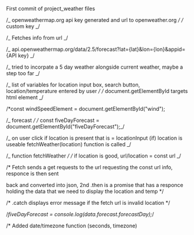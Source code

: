First commit of project_weather files

/_ openweathermap.org api key generated and url to openweather.org _/
/_ custom key _/

/_ Fetches info from url _/

/_ api.openweathermap.org/data/2.5/forecast?lat={lat}&lon={lon}&appid={API key} _/

/_ tried to incorpate a 5 day weather alongside current weather, maybe a step too far _/

/_ list of variables for location input box, search button, location/temperature entered by user _/
/_ document.getElementById targets html element _/

/\*const windSpeedElement = document.getElementById("wind");

/_ forecast _/
/_ const fiveDayForecast = document.getElementById("fiveDayForecast");_/

/_ on user click if location is present that is = locationInput (if)
location is useable fetchWeather(location) function is called _/

/_ function fetchWeather _/
/_ if location is good, url/location = const url _/

/* Fetch sends a get requests to the url requesting the const url info, responce is then sent

back and converted into json, 2nd .then is a promise that has a responce holding the data that we need to
display the location and temp \*/

/* .catch displays error message if the fetch url is invalid location */

 /*fiveDayForecast = console.log(data.forecast.forecastDay);*/

/* Added date/timezone function (seconds, timezone) 
